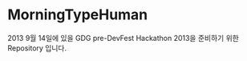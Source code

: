 MorningTypeHuman
================

2013 9월 14일에 있을 GDG pre-DevFest Hackathon 2013을 준비하기 위한 Repository 입니다.
